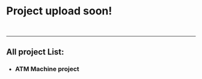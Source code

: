 <h1>Project upload soon!</h1>
<br>
<hr>
<h2>All project List: </h2>
<ul>
  <li><h3>ATM Machine project </h3></li>
 
  
</ul>



